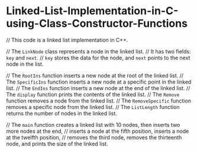 # Linked-List-Implementation-in-C-using-Class-Constructor-Functions


// This code is a linked list implementation in C++.

// The `LinkNode` class represents a node in the linked list.
// It has two fields: `key` and `next`.
// `key` stores the data for the node, and `next` points to the next node in the list.

// The `RootIns` function inserts a new node at the root of the linked list.
// The `SpecificIns` function inserts a new node at a specific point in the linked list.
// The `EndIns` function inserts a new node at the end of the linked list.
// The `display` function prints the contents of the linked list.
// The `Remove` function removes a node from the linked list.
// The `RemoveSpecific` function removes a specific node from the linked list.
// The `ListLength` function returns the number of nodes in the linked list.

// The `main` function creates a linked list with 10 nodes, then inserts two more nodes at the end,
// inserts a node at the fifth position, inserts a node at the twelfth position,
// removes the third node, removes the thirteenth node, and prints the size of the linked list.
